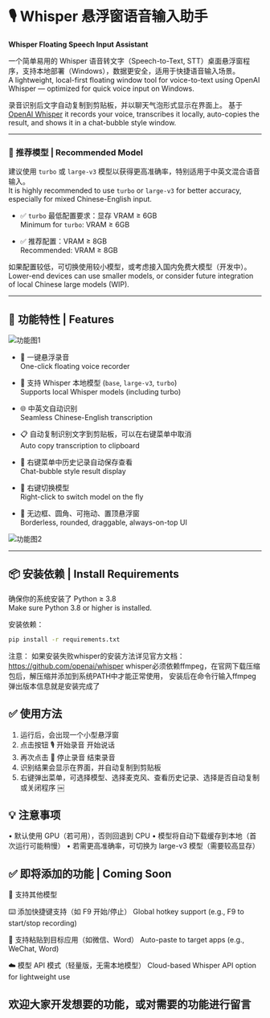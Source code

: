 # 🎙️ Whisper 悬浮窗语音输入助手  
**Whisper Floating Speech Input Assistant**

一个简单易用的 Whisper 语音转文字（Speech-to-Text, STT）桌面悬浮窗程序，支持本地部署（Windows），数据更安全，适用于快捷语音输入场景。  
A lightweight, local-first floating window tool for voice-to-text using OpenAI Whisper — optimized for quick voice input on Windows.

录音识别后文字自动复制到剪贴板，并以聊天气泡形式显示在界面上。  基于 [OpenAI Whisper](https://github.com/openai/whisper)
it records your voice, transcribes it locally, auto-copies the result, and shows it in a chat-bubble style window.

---

### 🚀 推荐模型 | Recommended Model

建议使用 `turbo` 或 `large-v3` 模型以获得更高准确率，特别适用于中英文混合语音输入。  
It is highly recommended to use `turbo` or `large-v3` for better accuracy, especially for mixed Chinese-English input.

- ✅ `turbo` 最低配置要求：显存 VRAM ≥ 6GB  
  Minimum for `turbo`: VRAM ≥ 6GB

- ✅ 推荐配置：VRAM ≥ 8GB  
  Recommended: VRAM ≥ 8GB

如果配置较低，可切换使用较小模型，或考虑接入国内免费大模型（开发中）。  
Lower-end devices can use smaller models, or consider future integration of local Chinese large models (WIP).

---

## 🎯 功能特性 | Features

![功能图1](https://github.com/user-attachments/assets/805b7edc-8c0d-417d-a9e7-c3dfee018605)

- 🎤 一键悬浮录音  
  One-click floating voice recorder

- 🧠 支持 Whisper 本地模型 (`base`, `large-v3`, `turbo`)  
  Supports local Whisper models (including turbo)

- 🌐 中英文自动识别  
  Seamless Chinese-English transcription

- 📋 自动复制识别文字到剪贴板，可以在右键菜单中取消  
  Auto copy transcription to clipboard

- 💬 右键菜单中历史记录自动保存查看  
  Chat-bubble style result display

- 🧩 右键切换模型  
  Right-click to switch model on the fly

- 🌈 无边框、圆角、可拖动、置顶悬浮窗  
  Borderless, rounded, draggable, always-on-top UI

![功能图2](https://github.com/user-attachments/assets/274580f7-42c2-4e82-8be5-b1167c2c1792)

---

## 📦 安装依赖 | Install Requirements

确保你的系统安装了 Python ≥ 3.8  
Make sure Python 3.8 or higher is installed.

安装依赖：

```bash
pip install -r requirements.txt
```
注意：
如果安装失败whisper的安装方法详见官方文档：https://github.com/openai/whisper
whisper必须依赖ffmpeg，在官网下载压缩包后，解压缩并添加到系统PATH中才能正常使用，
安装后在命令行输入ffmpeg弹出版本信息就是安装完成了

## ✅ 使用方法

1. 运行后，会出现一个小型悬浮窗
2. 点击按钮 🎙️ 开始录音 开始说话
3. 再次点击 🛑 停止录音 结束录音
4. 识别结果会显示在界面，并自动复制到剪贴板
5. 右键弹出菜单，可选择模型、选择麦克风、查看历史记录、选择是否自动复制或关闭程序
￼
## 💡 注意事项
• 默认使用 GPU（若可用），否则回退到 CPU
• 模型将自动下载缓存到本地（首次运行可能稍慢）
• 若需更高准确率，可切换为 large-v3 模型（需要较高显存）

## ✅ 即将添加的功能 | Coming Soon
🧠 支持其他模型

⌨️ 添加快捷键支持（如 F9 开始/停止）
Global hotkey support (e.g., F9 to start/stop recording)

📌 支持粘贴到目标应用（如微信、Word）
Auto-paste to target apps (e.g., WeChat, Word)


☁️ 模型 API 模式（轻量版，无需本地模型）
Cloud-based Whisper API option for lightweight use


## 欢迎大家开发想要的功能，或对需要的功能进行留言
